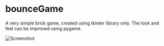 # bounceGame

A very simple brick game, created using tkinter library only.
The look and feel can be improved using pygame.

![Screenshot](http://https://github.com/NirmalVatsyayan/bounceGame/blob/master/bounce.png)
